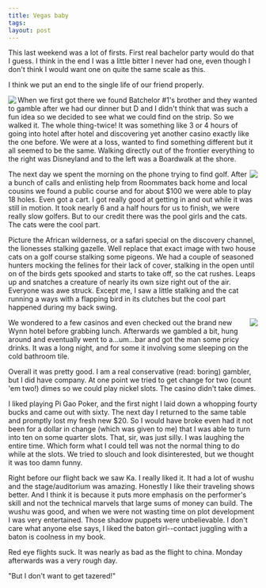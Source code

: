 ```yaml
---
title: Vegas baby
tags: 
layout: post
---
```

This last weekend was a lot of firsts. First real bachelor party would do that I guess.  I think in the end I was a little bitter I never had one, even though I don't think I would want one on quite the same scale as this. 



I think we put an end to the single life of our friend properly.  



<img src="http://www.fuzzymonk.com/albums/Vegas2005/DSC03009.thumb.jpg" align="left">When we first got there we found Batchelor #1's brother and they wanted to gamble after we had our dinner but D and I didn't think that was such a fun idea so we decided to see what we could find on the strip. So we walked it.  The whole thing-twice! It was something like 3 or 4 hours of going into hotel after hotel and discovering yet another casino exactly like the one before.  We were at a loss, wanted to find something different but it all seemed to be the same.  Walking directly out of the frontier everything to the right was Disneyland and to the left was a Boardwalk at the shore.



<img src="http://www.fuzzymonk.com/albums/Vegas2005/DSC03012.thumb.jpg" align="right">The next day we spent the morning on the phone trying to find golf.  After a bunch of calls and enlisting help from Roommates back home and local cousins we found a public course and for about $100 we were able to play 18 holes.  Even got a cart.  I got really good at getting in and out while it was still in motion.  It took nearly 6 and a half hours for us to finish, we were really slow golfers.  But to our credit there was the pool girls and the cats.  The cats were the cool part.



Picture the African wilderness, or a safari special on the discovery channel, the lionesses stalking gazelle.  Well replace that exact image with two house cats on a golf course stalking some pigeons.  We had a couple of seasoned hunters mocking the felines for their lack of cover, stalking in the open until on of the birds gets spooked and starts to take off, so the cat rushes.  Leaps up and snatches a creature of nearly its own size right out of the air.  Everyone was awe struck.  Except me, I saw a little stalking and the cat running a ways with a flapping bird in its clutches but the cool part happened during my back swing.  



<img src="http://www.fuzzymonk.com/albums/Vegas2005/DSC03022.thumb.jpg" align="right">We wondered to a few casinos and even checked out the brand new Wynn hotel before grabbing lunch.  Afterwards we gambled a bit, hung around and eventually went to a...um...bar and got the man some pricy drinks.  It was a long night, and for some it involving some sleeping on the cold bathroom tile.



Overall it was pretty good.  I am a real conservative (read: boring) gambler, but I did have company.  At one point we tried to get change for two (count 'em two!) dimes so we could play nickel slots.  The casino didn't take dimes.  



I liked playing Pi Gao Poker, and the first night I laid down a whopping fourty bucks and came out with sixty.  The next day I returned to the same table and promptly lost my fresh new $20. So I would have broke even had it not been for a dollar in change (which was given to me) that I was able to turn into ten on some quarter slots.  That, sir, was just silly.  I was laughing the entire time.  Which form what I could tell was not the normal thing to do while at the slots.  We tried to slouch and look disinterested, but we thought it was too damn funny.



Right before our flight back we saw Ka.  I really liked it.  It had a lot of wushu and the stage/auditorium was amazing.  Honestly I like their traveling shows better.  And I think it is because it puts more emphasis on the performer's skill and not the technical marvels that large sums of money can build. The wushu was good, and when we were not wasting time on plot development I was very entertained.  Those shadow puppets were unbelievable. I don't care what anyone else says, I liked the baton girl--contact juggling with a baton is coolness in my book.



Red eye flights suck.  It was nearly as bad as the flight to china. Monday afterwards was a very rough day.



"But I don't want to get tazered!"
